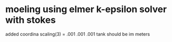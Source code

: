 # moeling using elmer k-epsilon solver with stokes
added coordina scaling(3) = .001 .001 .001 tank should be im meters

